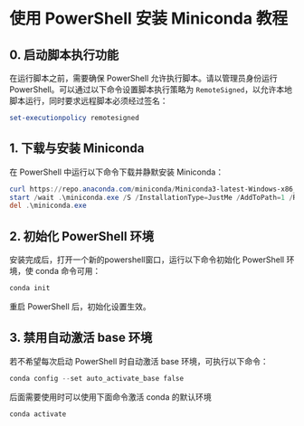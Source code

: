 # 使用 PowerShell 安装 Miniconda 教程

## 0. 启动脚本执行功能

在运行脚本之前，需要确保 PowerShell 允许执行脚本。请以管理员身份运行 PowerShell。可以通过以下命令设置脚本执行策略为 `RemoteSigned`，以允许本地脚本运行，同时要求远程脚本必须经过签名：

```powershell
set-executionpolicy remotesigned
```

## 1. 下载与安装 Miniconda

在 PowerShell 中运行以下命令下载并静默安装 Miniconda：

```powershell
curl https://repo.anaconda.com/miniconda/Miniconda3-latest-Windows-x86_64.exe -o .\miniconda.exe
start /wait .\miniconda.exe /S /InstallationType=JustMe /AddToPath=1 /RegisterPython=0
del .\miniconda.exe

```

## 2. 初始化 PowerShell 环境

安装完成后，打开一个新的powershell窗口，运行以下命令初始化 PowerShell 环境，使 conda 命令可用：

```powershell
conda init
```

重启 PowerShell 后，初始化设置生效。

## 3. 禁用自动激活 base 环境

若不希望每次启动 PowerShell 时自动激活 base 环境，可执行以下命令：

```powershell
conda config --set auto_activate_base false
```

后面需要使用时可以使用下面命令激活 conda 的默认环境

```powershell
conda activate 
```

